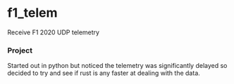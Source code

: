 # f1_telem
Receive F1 2020 UDP telemetry 

### Project
Started out in python but noticed the telemetry was significantly delayed so decided to try and see if rust is any faster at dealing with the data.
